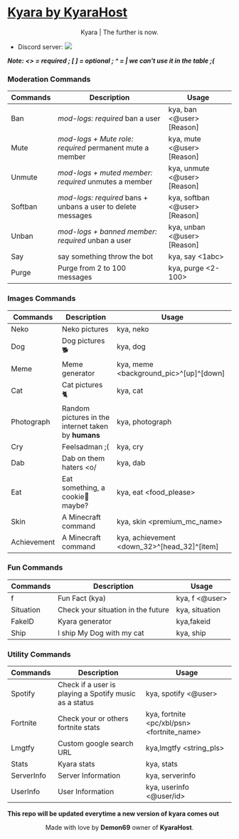 # [Kyara by KyaraHost](http://kyarabot.ml)
<p align="center">
Kyara | The further is now.
</p>

* Discord server: [<img src="https://discordapp.com/api/guilds/417236652323241994/widget.png">](https://discord.gg/exb78RZ)

***Note: <> = required ; [ ] = optional ; ^ = | we can't use it in the table ;(***

### Moderation Commands
|Commands|Description|Usage|
|-------|-----------|--------|
|Ban|*mod-logs: required* ban a user|kya, ban <@user> [Reason]|
|Mute|*mod-logs + Mute role: required* permanent mute a member|kya, mute <@user> [Reason]|
|Unmute|*mod-logs + muted member: required* unmutes a member|kya, unmute <@user> [Reason]|
|Softban|*mod-logs: required* bans + unbans a user to delete messages|kya, softban <@user> [Reason]|
|Unban|*mod-logs + banned member: required* unban a user|kya, unban <@user> [Reason]|
|Say|say something throw the bot|kya, say <1abc>|
|Purge|Purge from 2 to 100 messages|kya, purge <2-100>|

### Images Commands
|Commands|Description|Usage|
|-------|-----------|--------|
|Neko|Neko pictures|kya, neko|
|Dog|Dog pictures 🐕|kya, dog|
|Meme|Meme generator|kya, meme <background_pic>^[up]^[down]|
|Cat|Cat pictures 🐈|kya, cat|
|Photograph|Random pictures in the internet taken by **humans**|kya, photograph|
|Cry|Feelsadman ;(|kya, cry|
|Dab|Dab on them haters <o/|kya, dab|
|Eat|Eat something, a cookie🍪 maybe?|kya, eat <food_please>|
|Skin|A Minecraft command|kya, skin <premium_mc_name>|
|Achievement|A Minecraft command|kya, achievement <down_32>^[head_32]^[item]|

### Fun Commands
|Commands|Description|Usage|
|-------|-----------|--------|
|f|Fun Fact (kya)|kya, f <@user>|
|Situation|Check your situation in the future|kya, situation|
|FakeID|Kyara generator|kya,fakeid|
|Ship|I ship My Dog with my cat|kya, ship|

### Utility Commands
|Commands|Description|Usage|
|-------|-----------|--------|
|Spotify|Check if a user is playing a Spotify music as a status|kya, spotify <@user>
|Fortnite|Check your or others fortnite stats|kya, fortnite <pc/xbl/psn> <fortnite_name>|
|Lmgtfy|Custom google search URL|kya,lmgtfy <string_pls>|
|Stats|Kyara stats|kya, stats|
|ServerInfo|Server Information|kya, serverinfo|
|UserInfo|User Information|kya, userinfo <@user/id>|


**This repo will be updated everytime a new version of kyara comes out**
<p align="center">
Made with love by <b>Demon69</b> owner of <b>KyaraHost</b>.
</p>
